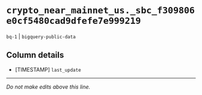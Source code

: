# `crypto_near_mainnet_us._sbc_f309806e0cf5480cad9dfefe7e999219`
`bq-1` | `bigquery-public-data`

## Column details
* [TIMESTAMP] `last_update`

-------------------------------------------------------------------------------
*Do not make edits above this line.*
